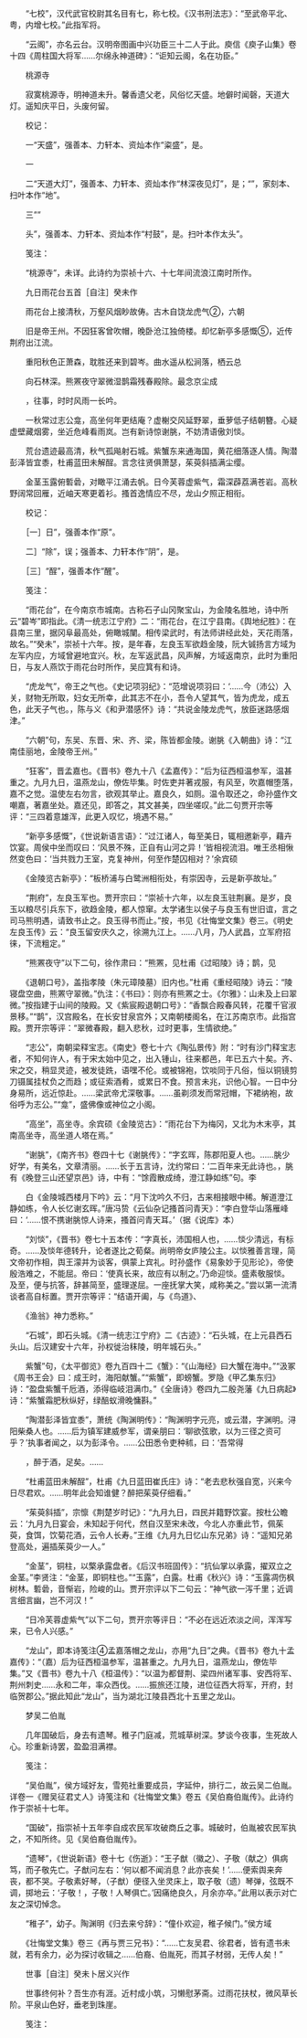 <!-- { "loadSidebar": true } -->
　　“七校”，汉代武官校尉其名目有七，称七校。《汉书刑法志》：“至武帝平北、粤，内增七校。”此指军将。

　　“云阁”，亦名云台。汉明帝图画中兴功臣三十二人于此。庾信《庾子山集》卷十四《周柱国大将军……尔绵永神道碑》：“讵知云阁，名在功臣。”

　　桃源寺

　　寂寞桃源寺，明神道未升。馨香遗父老，风俗忆天盛。地僻时闻磬，天道大灯。遥知庆平日，头废何留。

　　校记：

　　一“天盛”，强善本、力轩本、资灿本作“粢盛”，是。

　　一

　　二“天道大灯”，强善本、力轩本、资灿本作“林深夜见灯”，是；“”，家刻本、扫叶本作“地”。

　　三““

　　头”，强善本、力轩本、资灿本作“村鼓”，是。扫叶本作太头”。

　　笺注：

　　“桃源寺”，未详。此诗约为崇祯十六、十七年间流浪江南时所作。

　　九日雨花台五首［自注］癸未作

　　雨花台上接清秋，万壑风烟眇故俦。古木自饶龙虎气②，六朝

　　旧是帝王州。不因狂客曾吹帽，晚卧沧江独倚楼。却忆新亭多感慨⑤，近传荆府出江流。

　　重阳秋色正萧森，耽胜还来到碧岑。曲水遥从松涧落，栖云总

　　向石林深。熊罴夜守翠微湿鹊霜残春殿除。最念京尘成

　　，往事，时时风雨一长吟。

　　一秋常过志公龛，高坐何年更结庵？虚榭交风延野翠，垂萝低子结朝簪。心疑虚壁藏烟雾，坐近危峰看雨岚。岂有新诗惊谢朓，不妨清语傲刘惔。

　　荒台遗迹最高清，秋气孤飚射石城。紫蟹东来通海国，黄花细落逐人情。陶潜彭泽皆宜黍，杜甫蓝田未解酲。言念往贤俱萧瑟，茱萸斜插满尘缨。

　　金茎玉露俯磛碞，对瞰平江涌去帆。日今芙蓉虚紫气，霜深薜荔满苍岩。高秋野阔常回雁，近岫天寒更着衫。搔首逸情应不尽，龙山夕照正相衔。

　　校记：

　　［一］日”，强善本作“原”。

　　二］“除”，误；强善本、力轩本作“阴”，是。

　　［三］“酲”，强善本作“醒”。

　　笺注：

　　“雨花台”，在今南京市城南。古称石子山冈聚宝山，为金陵名胜地，诗中所云“碧岑”即指此。《清一统志江宁府》二：“雨花台，在江宁县南。《舆地纪胜》：在县南三里，据冈阜最高处，俯瞰城闉。相传梁武时，有法师讲经此处，天花雨落，故名。”“癸未”，崇祯十六年。按，是年春，左良玉军欲趋金陵，阮大铖扬言方域为左军内应，方域曾避地宜兴。秋，左军返武昌，风声解，方域返南京，此时为重阳日，与友人燕饮于雨花台时所作，吴应箕有和诗。

　　“虎龙气”，帝王之气也。《史记项羽纪》：“范增说项羽曰：‘……今（沛公）入关，财物无所取，妇女无所幸，此其志不在小，吾令人望其气，皆为虎龙，成五色，此天子气也。，陈与义《和尹潜感怀》诗：“共说金陵龙虎气，放臣迷路感烟津。”

　　“六朝”句，东吴、东晋、宋、齐、梁，陈皆都金陵。谢朓《入朝曲》诗：“江南佳丽地，金陵帝王州。”

　　“狂客”，晋孟嘉也。《晋书》卷九十八《孟嘉传》：“后为征西桓温参军，温甚重之。九月九日，温燕龙山，僚佐毕集。时佐吏并著戎服，有风至，吹嘉帽堕落，嘉不之觉。温使左右勿言，欲观其举止。嘉良久，如厕。温令取还之，命孙盛作文嘲嘉，著嘉坐处。嘉还见，即答之，其文甚美，四坐嗟叹。”此二句贾开宗等评：“三四着意雄浑，此更入叹忆，境遇不易。”

　　“新亭多感慨”，《世说新语言语》：“过江诸人，每至美日，辄相邀新亭，藉卉饮宴。周侯中坐而叹曰：‘风景不殊，正自有山河之异！’皆相视流泪。唯王丞相愀然变色曰：‘当共戮力王室，克复神州，何至作楚囚相对？’余宾硕

　　《金陵览古新亭》：“板桥浦与白鹭洲相衔处，有崇因寺，云是新亭故址。”

　　“荆府”，左良玉军也。贾开宗曰：“崇祯十六年，以左良玉驻荆襄。是岁，良玉以粮尽引兵东下，欲趋金陵，都人惊窜。太学诸生以侯子与良玉有世旧谊，言之司马熊明遇，请致书止之。良玉得书而止。”按，书见《壮悔堂文集》卷三。《明史左良玉传》云：“良玉留安庆久之，徐溯九江上。……八月，乃人武昌，立军府招徕，下流粗定。”

　　“熊罴夜守”以下二句，徐作肃曰：“熊罴，见杜甫《过昭陵》诗；鹊，见

　　《退朝口号》，盖指孝陵（朱元璋陵墓）旧内也。”杜甫《重经昭陵》诗云：“陵寝盘空曲，熊罴守翠微。”仇注：《书曰》：则亦有熊罴之士。《尔雅》：山未及上曰翠微。”按指建于山间的陵殿。又《紫宸殿退朝口号》：“香飘合殿春风转，花覆千官淑景移。”“鹊”，汉宫殿名，在长安甘泉宫外；又南朝楼阁名，在江苏南京市。此指宫殿。贾开宗等评：“翠微春殿，翻入悲秋，过时更事，生情欲绝。”

　　“志公”，南朝梁释宝志。《南史》卷七十六《陶弘景传》附：“时有沙门释宝志者，不知何许人，有于宋太始中见之，出入锺山，往来都邑，年已五六十矣。齐、宋之交，稍显灵迹，被发徒跣，语嘿不伦。或被锦袍，饮啖同于凡俗，恒以铜镜剪刀镊属挂杖负之而趋；或征索酒肴，或累日不食。预言未兆，识他心智。一日中分身易所，远近惊赴。……梁武帝尤深敬事。……虽剃须发而常冠帽，下裙纳袍，故俗呼为志公。”“龛”，盛佛像或神位之小阁。

　　“高坐”，高坐寺。余宾硕《金陵览古》：“雨花台下为梅冈，又北为木末亭，其南高坐寺，高坐道人塔在焉。”

　　“谢朓”，《南齐书》卷四十七《谢朓传》：“字玄晖，陈郡阳夏人也。……朓少好学，有美名，文章清丽。……长于五言诗，沈约常曰：‘二百年来无此诗也。，朓有《晚登三山还望京邑》诗，中有：“馀霞散成绮，澄江静如练”句。李

　　白《金陵城西楼月下吟》云：“月下沈吟久不归，古来相接眼中稀。解道澄江静如练，令人长忆谢玄晖。”唐冯贽《云仙杂记搔首问青天》：“李白登华山落雁峰曰：‘……恨不携谢朓惊人诗来，搔首问青天耳。’（据《说库》本）

　　“刘惔”，《晋书》卷七十五本传：“字真长，沛国相人也，……惔少清远，有标奇。……及惔年德转升，论者遂比之荀粲。尚明帝女庐陵公主。以惔雅善言理，简文帝初作相，舆王濛并为谈客，俱蒙上宾礼。时孙盛作《易象妙于见形论》，帝使殷浩难之，不能屈。帝曰：‘使真长来，故应有以制之。’乃命迎惔。盛素敬服惔。及至，便与抗答，辞甚简至，盛理遂屈。一座抚掌大笑，咸称美之。”尝以第一流清谈者高自标置。贾开宗等评：“结语开阖，与《鸟道》、

　　《渔翁》神力悉称。”

　　“石城”，即石头城。《清一统志江宁府》二《古迹》：“石头城，在上元县西石头山。后汉建安十六年，孙权徙治秣陵，明年城石头。”

　　紫蟹”句，《太平御览》卷九百四十二《蟹》：“《山海经》曰大蟹在海中。”“汲冢《周书王会》曰：成王时，海阳献蟹。”“紫蟹”，即螃蟹。罗隐《甲乙集东归》诗：“盈盘紫蟹千卮酒，添得临岐泪满巾。”《全唐诗》卷四九二殷尧藩《九日病起》诗：“紫蟹霜肥秋纵好，绿醅蚁滑晚慵斟。”

　　“陶潜彭泽皆宜黍”，萧统《陶渊明传》：“陶渊明字元亮，或云潜，字渊明。浔阳柴桑人也。……后为镇军建威参军，谓亲朋曰：‘聊欲弦歌，以为三径之资可乎？’执事者闻之，以为彭泽令。……公田悉令吏种秫，曰：‘吾常得

　　，醉于酒，足矣。……

　　“杜甫蓝田未解酲”，杜甫《九日蓝田崔氏庄》诗：“老去悲秋强自宽，兴来今日尽君欢。……明年此会知谁健？醉把茱萸仔细看。”

　　“茱萸斜插”，宗懔《荆楚岁时记》：“九月九日，四民并籍野饮宴。按杜公瞻云：‘九月九日宴会，未知起于何代，然自汉至宋未改，今北人亦重此节，佩茱萸，食饵，饮菊花酒，云令人长寿。”王维《九月九日忆山东兄弟》诗：“遥知兄弟登高处，遍插茱萸少一人。”

　　“金茎”，铜柱，以檠承露盘者。《后汉书班固传》：“抗仙掌以承露，擢双立之金茎。”李贤注：“金茎，即铜柱也。”“玉露”，白露。杜甫《秋兴》诗：“玉露凋伤枫树林。磛碞，音惭岩，险峻的山。贾开宗评以下二句云：“神气欲一泻千里；近调言细言幽，岂不河汉！”

　　“日冷芙蓉虚紫气”以下二句，贾开宗等评日：“不必在远近浓淡之间，浑浑写来，已令人兴感。”

　　“龙山”，即本诗笺注④孟嘉落帽之龙山，亦用“九日”之典。《晋书》卷九十孟嘉传》：“（嘉）后为征西桓温参军，温甚重之。九月九日，温燕龙山，僚佐毕集。”又《晋书》卷九十八《桓温传》：“以温为都督荆、梁四州诸军事、安西将军、荆州刺史……永和二年，率众西伐。……振旅还江陵，进位征西大将军，开府，封临贺郡公。”据此知此“龙山”，当为湖北江陵县西北十五里之龙山。

　　梦吴二伯胤

　　几年国破后，身去有遗琴。稚子门庭减，荒城草树深。梦谈今夜事，生死故人心。珍重新诗罢，盈盈泪满襟。

　　笺注：

　　“吴伯胤”，侯方域好友，雪苑社重要成员，字延仲，排行二，故云吴二伯胤。详卷一《赠吴征君丈人》诗笺注和《壮悔堂文集》卷五《吴伯裔伯胤传》。此诗约作于崇祯十七年。

　　“国破”，指崇祯十五年李自成农民军攻破商丘之事。城破时，伯胤被农民军执之，不知所终。见《吴伯裔伯胤传》。

　　“遗琴”，《世说新语》卷十七《伤逝》：“王子猷（徽之）、子敬（献之）俱病笃，而子敬先亡。子猷问左右：‘何以都不闻消息？此亦丧矣！’……便索舆来奔丧，都不哭。子敬素好琴，（子猷）便径入坐灵床上，取子敬（遗）琴弹，弦既不调，掷地云：‘子敬！，子敬！人琴俱亡。’因痛绝良久，月余亦卒。”此用以表示对亡友之深切悼念。

　　“稚子”，幼子。陶渊明《归去来兮辞》：“僮仆欢迎，稚子候门。”侯方域

　　《壮悔堂文集》卷三《再与贾三兄书》：“……亡友吴君、徐君者，皆有遗书未就，若有余力，必为探讨收辑之……伯裔、伯胤死，而其子材弱，无传人矣！”

　　世事［自注］癸未卜居义兴作

　　世事终何补？吾生亦有涯。近村成小筑，习懒慰茅斋。过雨花扶杖，微风草长阶。平泉山色好，垂老到珠崖。

　　笺注：

